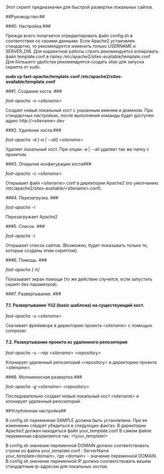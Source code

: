 Этот скрипт предназначен для быстрой развертки локальных сайтов.

##Руководство:##

###0. Настройка.###

Прежде всего полагается отредактировать файл config.sh в соответствии со своими данными. Если Apache2 установлен стандартно, то рекомендуется изменить только USERNAME и SERVER_DIR.
Для корректной работы строго рекомендуется копировать файл template.conf в папку /etc/apache2/sites-available/template.conf
Для большего удобства рекомендуется создать alias для запуска скрипта от sudo. 

**sudo cp fast-apache/template.conf /etc/apache2/sites-available/template.conf**

###1. Создание хоста. ###

*fast-apache -n \<sitename\>*

Создает новый локальный хост с указанным именем и доменом. При стандартных настройках, после выполнения команды будет доступен адрес http://\<sitename\>.dev

###2. Удаление хоста.###

*fast-apache -d \[-a | --all\] \<sitename\>*

Удаляет локальный хост. При опции -a | --all удаляет так же папку с проектом.

###3. Открытие конфигурации хоста###

*fast-apache -c \<sitename\>*

Открывает файл \<sitename\>.conf в директории Apache2 (по умолчанию: /etc/apache2/sites-available/\<sitename\>.conf).

###4. Перезагрузка. ###

*fast-apache -r*

Перезагружает Apache2

###5. Список. ###

*fast-apache -l*

Открывает список сайтов. (Возможно, будет показывать только те, которые созданы этим скриптом).

###6. Помощь. ###

*fast-apache \[-h\]*

Показывает экран помощи (то же действие случится, если запустить скрипт без параметров).

###7. Развертывание. ###
####  7.1. Развертывание Yii2 (basic шаблона) на существующий хост. ####

*fast-apache -u \<sitename\>*

Скачивает фреймворк в директорию проекта \<sitename\> с помощью composer. 

####  7.2. Развертывание проекта из удаленного репозитория ####

*fast-apache -u --rep \<sitename\> \<repository\>*

Клонирует удаленный репозиторий \<repository\> в директорию проекта \<sitename\>.

###8. Молниеносная развертка ###

*fast-apache -g \<sitename\> \<repository\>*

Последовательно создает новый локальный хост \<sitename\> и клонирует удаленный репозиторий <repository>.

##Углубленная настройка##

В config.sh переменная SAMPLE должна быть установлена. При ее изменении следует убедиться в следующих фактах:
	В директории Apache2 должен находиться файл your_template.conf
	В самом файле переменная оформляется так: \<\!your_template\!\>

В config.sh значение переменной DOMAIN должно соответствовать строке из файла your_template.conf : ServerName your_template\<domain\>, где \<domain\> - значение переменной DOMAIN.
В config.sh значение переменной IP должно соответствовать вашим стандартным ip-адресам для локальных хостов.




